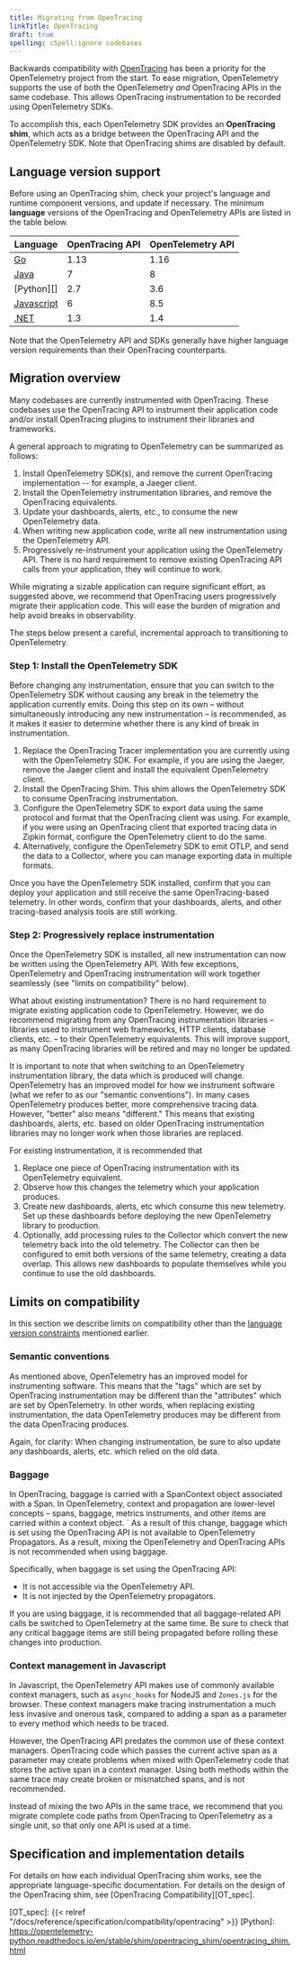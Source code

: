 ```yaml
---
title: Migrating from OpenTracing
linkTitle: OpenTracing
draft: true
spelling: cSpell:ignore codebases
---
```


Backwards compatibility with [OpenTracing][] has been a priority for the
OpenTelemetry project from the start. To ease migration, OpenTelemetry supports
the use of both the OpenTelemetry _and_ OpenTracing APIs in the same codebase.
This allows OpenTracing instrumentation to be recorded using OpenTelemetry SDKs.

To accomplish this, each OpenTelemetry SDK provides an **OpenTracing shim**,
which acts as a bridge between the OpenTracing API and the OpenTelemetry SDK.
Note that OpenTracing shims are disabled by default.

## Language version support

Before using an OpenTracing shim, check your project's language and runtime
component versions, and update if necessary. The minimum **language** versions
of the OpenTracing and OpenTelemetry APIs are listed in the table below.

| Language       | OpenTracing API  | OpenTelemetry API |
| -------------- | ---------------- | ----------------- |
| [Go][]         | 1.13             | 1.16              |
| [Java][]       | 7                | 8                 |
| [Python][]     | 2.7              | 3.6               |
| [Javascript][] | 6                | 8.5               |
| [.NET][]       | 1.3              | 1.4               |

Note that the OpenTelemetry API and SDKs generally have higher language version
requirements than their OpenTracing counterparts.

## Migration overview

Many codebases are currently instrumented with OpenTracing. These codebases use
the OpenTracing API to instrument their application code and/or install
OpenTracing plugins to instrument their libraries and frameworks.

A general approach to migrating to OpenTelemetry can be summarized as follows:

 1. Install OpenTelemetry SDK(s), and remove the current OpenTracing
    implementation -- for example, a Jaeger client.
 2. Install the OpenTelemetry instrumentation libraries, and remove the
    OpenTracing equivalents.
 3. Update your dashboards, alerts, etc., to consume the new OpenTelemetry data.
 4. When writing new application code, write all new instrumentation using the
    OpenTelemetry API.
 5. Progressively re-instrument your application using the OpenTelemetry API.
    There is no hard requirement to remove existing OpenTracing API calls from
    your application, they will continue to work.

While migrating a sizable application can require significant effort, as
suggested above, we recommend that OpenTracing users progressively migrate their
application code. This will ease the burden of migration and help avoid breaks
in observability.

The steps below present a careful, incremental approach to transitioning to
OpenTelemetry.

### Step 1: Install the OpenTelemetry SDK

Before changing any instrumentation, ensure that you can switch to the
OpenTelemetry SDK without causing any break in the telemetry the application
currently emits. Doing this step on its own – without simultaneously introducing
any new instrumentation – is recommended, as it makes it easier to determine whether
there is any kind of break in instrumentation.

 1. Replace the OpenTracing Tracer implementation you are currently using with
    the OpenTelemetry SDK. For example, if you are using the Jaeger, remove the
    Jaeger client and install the equivalent OpenTelemetry client.
 2. Install the OpenTracing Shim. This shim allows the OpenTelemetry SDK to
    consume OpenTracing instrumentation.
 3. Configure the OpenTelemetry SDK to export data using the same protocol and
    format that the OpenTracing client was using. For example, if you were using an
    OpenTracing client that exported tracing data in Zipkin format, configure the
    OpenTelemetry client to do the same.
 4. Alternatively, configure the OpenTelemetry SDK to emit OTLP, and send the
    data to a Collector, where you can manage exporting data in multiple formats.

Once you have the OpenTelemetry SDK installed, confirm that you can deploy your
application and still receive the same OpenTracing-based telemetry. In other
words, confirm that your dashboards, alerts, and other tracing-based analysis
tools are still working.

### Step 2: Progressively replace instrumentation

Once the OpenTelemetry SDK is installed, all new instrumentation can now be
written using the OpenTelemetry API. With few exceptions, OpenTelemetry and
OpenTracing instrumentation will work together seamlessly (see "limits on
compatibility" below).

What about existing instrumentation? There is no hard requirement to migrate
existing application code to OpenTelemetry. However, we do recommend migrating
from any OpenTracing instrumentation libraries – libraries used to instrument
web frameworks, HTTP clients, database clients, etc. – to their OpenTelemetry
equivalents. This will improve support, as many OpenTracing libraries will be
retired and may no longer be updated.

It is important to note that when switching to an OpenTelemetry instrumentation
library, the data which is produced will change. OpenTelemetry has an improved
model for how we instrument software (what we refer to as our "semantic
conventions"). In many cases OpenTelemetry produces better, more comprehensive
tracing data. However, "better" also means "different." This means that existing
dashboards, alerts, etc. based on older OpenTracing instrumentation libraries
may no longer work when those libraries are replaced.

For existing instrumentation, it is recommended that

 1. Replace one piece of OpenTracing instrumentation with its OpenTelemetry
    equivalent.
 2. Observe how this changes the telemetry which your application produces.
 3. Create new dashboards, alerts, etc which consume this new telemetry. Set up
    these dashboards before deploying the new OpenTelemetry library to production.
 4. Optionally, add processing rules to the Collector which convert the new
    telemetry back into the old telemetry. The Collector can then be configured to
    emit both versions of the same telemetry, creating a data overlap. This allows
    new dashboards to populate themselves while you continue to use the old
    dashboards.

## Limits on compatibility

In this section we describe limits on compatibility other than the [language
version constraints](#language-version-support) mentioned earlier.

### Semantic conventions

As mentioned above, OpenTelemetry has an improved model for instrumenting
software. This means that the "tags" which are set by OpenTracing
instrumentation may be different than the "attributes" which are set by
OpenTelemetry. In other words, when replacing existing instrumentation, the data
OpenTelemetry produces may be different from the data OpenTracing produces.

Again, for clarity: When changing instrumentation, be sure to also update any
dashboards, alerts, etc. which relied on the old data.

### Baggage

In OpenTracing, baggage is carried with a SpanContext object associated with a
Span. In OpenTelemetry, context and propagation are lower-level concepts –
spans, baggage, metrics instruments, and other items are carried within a
context object.
`
As a result of this change, baggage which is set using the OpenTracing API is
not available to OpenTelemetry Propagators. As a result, mixing the
OpenTelemetry and OpenTracing APIs is not recommended when using baggage.

Specifically, when baggage is set using the OpenTracing API:

* It is not accessible via the OpenTelemetry API.
* It is not injected by the OpenTelemetry propagators.

If you are using baggage, it is recommended that all baggage-related API calls
be switched to OpenTelemetry at the same time. Be sure to check that any
critical baggage items are still being propagated before rolling these changes
into production.

### Context management in Javascript

In Javascript, the OpenTelemetry API makes use of commonly available context
managers, such as `async_hooks` for NodeJS and `Zones.js` for the browser. These
context managers make tracing instrumentation a much less invasive and onerous
task, compared to adding a span as a parameter to every method which needs to
be traced.

However, the OpenTracing API predates the common use of these context managers.
OpenTracing code which passes the current active span as a parameter may create
problems when mixed with OpenTelemetry code that stores the active span in a
context manager. Using both methods within the same trace may create broken or
mismatched spans, and is not recommended.

Instead of mixing the two APIs in the same trace, we recommend that you migrate
complete code paths from OpenTracing to OpenTelemetry as a single unit, so that
only one API is used at a time.


## Specification and implementation details

For details on how each individual OpenTracing shim works, see the appropriate
language-specific documentation. For details on the design of the OpenTracing
shim, see [OpenTracing Compatibility][OT_spec].

[.NET]: https://opentelemetry.io/docs/instrumentation/net/shim/
[Go]: https://pkg.go.dev/go.opentelemetry.io/otel/bridge/opentracing
[Java]: https://github.com/open-telemetry/opentelemetry-java/tree/main/opentracing-shim
[Javascript]: https://www.npmjs.com/package/@opentelemetry/shim-opentracing
[OpenTracing]: https://opentracing.io
[OT_spec]: {{< relref "/docs/reference/specification/compatibility/opentracing" >}}
[Python]: https://opentelemetry-python.readthedocs.io/en/stable/shim/opentracing_shim/opentracing_shim.html
